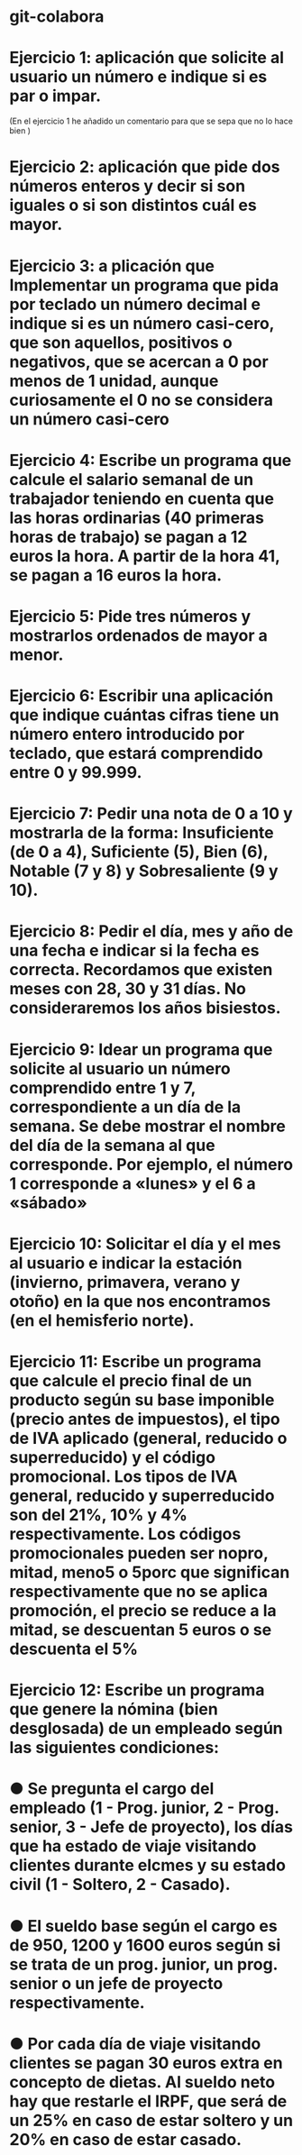 # git-colabora
# Ejercicio 1: aplicación que solicite al usuario un número e indique si es par o impar.
(En el ejercicio 1 he añadido un comentario para que se sepa que no lo hace bien )
# Ejercicio 2: aplicación que pide dos números enteros y decir si son iguales o si son distintos cuál es mayor.
# Ejercicio 3: a plicación que Implementar un programa que pida por teclado un número decimal e indique si es un número casi-cero, que son aquellos, positivos o negativos, que se acercan a 0 por menos de 1 unidad, aunque curiosamente el 0 no se considera un número casi-cero
# Ejercicio 4: Escribe un programa que calcule el salario semanal de un trabajador teniendo en cuenta que las horas ordinarias (40 primeras horas de trabajo) se pagan a 12 euros la hora. A partir de la hora 41, se pagan a 16 euros la hora.
# Ejercicio 5: Pide tres números y mostrarlos ordenados de mayor a menor.
# Ejercicio 6: Escribir una aplicación que indique cuántas cifras tiene un número entero introducido por teclado, que estará comprendido entre 0 y 99.999.
# Ejercicio 7:  Pedir una nota de 0 a 10 y mostrarla de la forma: Insuficiente (de 0 a 4), Suficiente (5), Bien (6), Notable (7 y 8) y Sobresaliente (9 y 10).
# Ejercicio 8: Pedir el día, mes y año de una fecha e indicar si la fecha es correcta. Recordamos que existen meses con 28, 30 y 31 días. No consideraremos los años bisiestos.
# Ejercicio 9: Idear un programa que solicite al usuario un número comprendido entre 1 y 7, correspondiente a un día de la semana. Se debe mostrar el nombre del día de la semana al que corresponde. Por ejemplo, el número 1 corresponde a «lunes» y el 6 a «sábado»
# Ejercicio 10: Solicitar el día y el mes al usuario e indicar la estación (invierno, primavera, verano y otoño) en la que nos encontramos (en el hemisferio norte).
# Ejercicio 11: Escribe un programa que calcule el precio final de un producto según su base imponible (precio antes de impuestos), el tipo de IVA aplicado (general, reducido o superreducido) y el código promocional. Los tipos de IVA general, reducido y superreducido son del 21%, 10% y 4% respectivamente. Los códigos promocionales pueden ser nopro, mitad, meno5 o 5porc que significan respectivamente que no se aplica promoción, el precio se reduce a la mitad, se descuentan 5 euros o se descuenta el 5%
# Ejercicio 12: Escribe un programa que genere la nómina (bien desglosada) de un empleado según las siguientes condiciones:
# ● Se pregunta el cargo del empleado (1 - Prog. junior, 2 - Prog. senior, 3 - Jefe de proyecto), los días que ha estado de viaje visitando clientes durante elcmes y su estado civil (1 - Soltero, 2 - Casado).
# ● El sueldo base según el cargo es de 950, 1200 y 1600 euros según si se trata de un prog. junior, un prog. senior o un jefe de proyecto respectivamente.
# ● Por cada día de viaje visitando clientes se pagan 30 euros extra en concepto de dietas. Al sueldo neto hay que restarle el IRPF, que será de un 25% en caso de estar soltero y un 20% en caso de estar casado.
